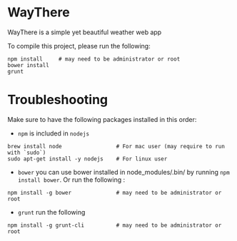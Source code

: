 # WayThere
WayThere is a simple yet beautiful weather web app

To compile this project, please run the following:

```shell
npm install     # may need to be administrator or root
bower install
grunt
```

Troubleshooting
==========

Make sure to have the following packages installed in this order:

* `npm` is included in `nodejs`
```shell
brew install node                 # For mac user (may require to run with `sudo`)
sudo apt-get install -y nodejs    # For linux user
```
* `bower` you can use bower installed in node_modules/.bin/ by running `npm install bower`. Or run the following :
```shell
npm install -g bower              # may need to be administrator or root
```
* `grunt` run the following
```shell
npm install -g grunt-cli          # may need to be administrator or root
```
